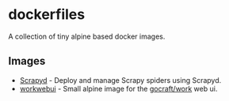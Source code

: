 # dockerfiles

A collection of tiny alpine based docker images.

## Images
* [Scrapyd](https://hub.docker.com/r/harrisbaird/scrapyd/) - Deploy and manage Scrapy spiders using Scrapyd.
* [workwebui](https://hub.docker.com/r/harrisbaird/workwebui/) - Small alpine image for the [gocraft/work](https://github.com/gocraft/work) web ui.
